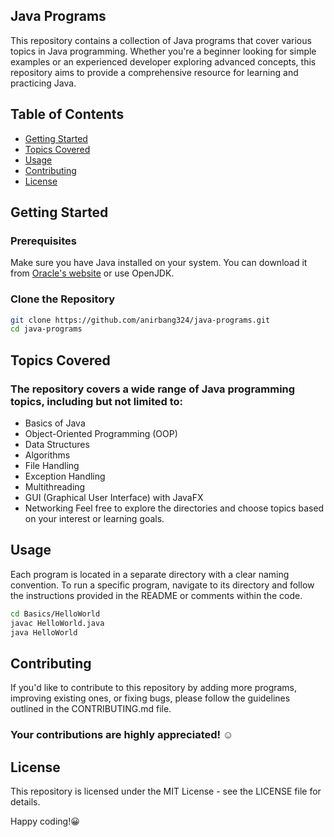 ## Java Programs

This repository contains a collection of Java programs that cover various topics in Java programming. Whether you're a beginner looking for simple examples or an experienced developer exploring advanced concepts, this repository aims to provide a comprehensive resource for learning and practicing Java.

## Table of Contents

- [Getting Started](#getting-started)
- [Topics Covered](#topics-covered)
- [Usage](#usage)
- [Contributing](#contributing)
- [License](#license)

## Getting Started

### Prerequisites

Make sure you have Java installed on your system. You can download it from [Oracle's website](https://www.oracle.com/java/technologies/javase-downloads.html) or use OpenJDK.

### Clone the Repository

```bash
git clone https://github.com/anirbang324/java-programs.git
cd java-programs

```

## Topics Covered

### The repository covers a wide range of Java programming topics, including but not limited to:

- Basics of Java
- Object-Oriented Programming (OOP)
- Data Structures
- Algorithms
- File Handling
- Exception Handling
- Multithreading
- GUI (Graphical User Interface) with JavaFX
- Networking
Feel free to explore the directories and choose topics based on your interest or learning goals.


## Usage
Each program is located in a separate directory with a clear naming convention. To run a specific program, navigate to its directory and follow the instructions provided in the README or comments within the code.

```bash
cd Basics/HelloWorld
javac HelloWorld.java
java HelloWorld

```

## Contributing

If you'd like to contribute to this repository by adding more programs, improving existing ones, or fixing bugs, please follow the guidelines outlined in the CONTRIBUTING.md file.
### Your contributions are highly appreciated! ☺️

## License

This repository is licensed under the MIT License - see the LICENSE file for details.

Happy coding!😀

